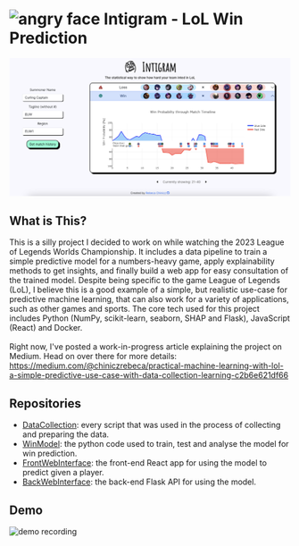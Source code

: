 # <img src="https://i.pinimg.com/originals/78/4a/6f/784a6f2c96fe06147ff26130d5847438.png" alt="angry face" width="35"/> Intigram - LoL Win Prediction
<!-- The statistical way to show how hard your team inted in LoL -->
<img src="https://github.com/Intigram/.github/blob/main/profile/DemoScreenshot3.png" alt="screenshot demo"/>

## What is This?
This is a silly project I decided to work on while watching the 2023 League of Legends Worlds Championship. It includes a data pipeline to train a simple predictive model for a numbers-heavy game, apply explainability methods to get insights, and finally build a web app for easy consultation of the trained model. Despite being specific to the game League of Legends (LoL), I believe this is a good example of a simple, but realistic use-case for predictive machine learning, that can also work for a variety of applications, such as other games and sports. The core tech used for this project includes Python (NumPy, scikit-learn, seaborn, SHAP and Flask), JavaScript (React) and Docker.
</br></br>
Right now, I've posted a work-in-progress article explaining the project on Medium. Head on over there for more details:
<a href="https://medium.com/@chiniczrebeca/practical-machine-learning-with-lol-a-simple-predictive-use-case-with-data-collection-learning-c2b6e621df66">https://medium.com/@chiniczrebeca/practical-machine-learning-with-lol-a-simple-predictive-use-case-with-data-collection-learning-c2b6e621df66</a>

## Repositories
- [DataCollection](https://github.com/Intigram/DataCollection): every script that was used in the process of collecting and preparing the data.
- [WinModel](https://github.com/Intigram/WinModel): the python code used to train, test and analyse the model for win prediction.
- [FrontWebInterface](https://github.com/Intigram/FrontWebInterface): the front-end React app for using the model to predict given a player.
- [BackWebInterface](https://github.com/Intigram/BackWebInterface): the back-end Flask API for using the model.

## Demo

<!--
*Observation: this demo is from before the change from summoner names to Riot IDs hit League, but the code has been updated to work with Riot IDs and I'll update this GIF and the screenshot above soon*
-->

<img src="https://github.com/Intigram/.github/blob/main/profile/DemoRecording2.gif?raw=true" alt="demo recording"/>

<!--

**Here are some ideas to get you started:**

🙋‍♀️ A short introduction - what is your organization all about?
🌈 Contribution guidelines - how can the community get involved?
👩‍💻 Useful resources - where can the community find your docs? Is there anything else the community should know?
🍿 Fun facts - what does your team eat for breakfast?
🧙 Remember, you can do mighty things with the power of [Markdown](https://docs.github.com/github/writing-on-github/getting-started-with-writing-and-formatting-on-github/basic-writing-and-formatting-syntax)
-->
